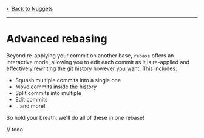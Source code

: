 [< Back to Nuggets](readme.md)

---

# Advanced rebasing

Beyond re-applying your commit on another base, `rebase` offers an interactive mode, allowing you to edit each commit as it is re-applied and effectively rewriting the git history however you want. This includes:

* Squash multiple commits into a single one
* Move commits inside the history
* Split commits into multiple
* Edit commits
* ...and more!

So hold your breath, we'll do all of these in one rebase!

// todo

